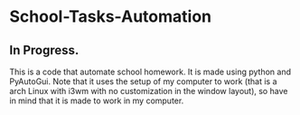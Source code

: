 # School-Tasks-Automation

## In Progress.

This is a code that automate school homework. It is made using python and PyAutoGui. Note that it uses the setup of my computer to work (that is a arch Linux with i3wm with no customization in the window layout), so have in mind that it is made to work in my computer.
